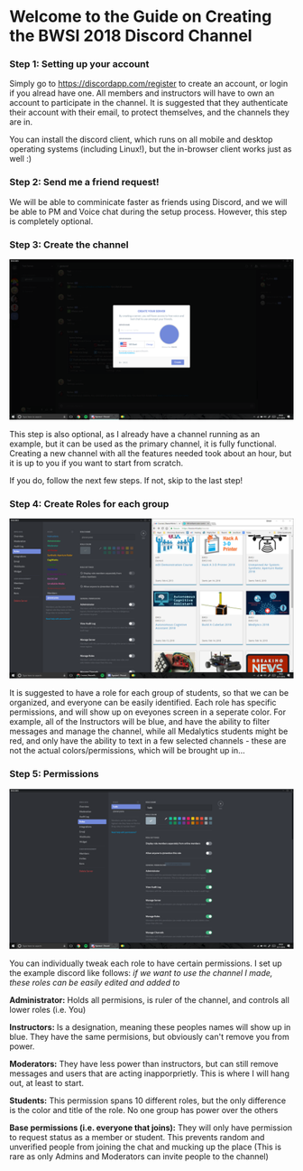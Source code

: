 Welcome to the Guide on Creating the BWSI 2018 Discord Channel
==============================================================

### Step 1: Setting up your account

Simply go to https://discordapp.com/register to create an account, or login if you alread have one. All members and instructors will have to own an account to participate in the channel. It is suggested that they authenticate their account with their email, to protect themselves, and the channels they are in.

You can install the discord client, which runs on all mobile and desktop operating systems (including Linux!), but the in-browser client works just as well :) 

### Step 2: Send me a friend request!

We will be able to comminicate faster as friends using Discord, and we will be able to PM and Voice chat during the setup process. However, this step is completely optional.

### Step 3: Create the channel

![creating channel](https://github.com/edwardclifford/Discord/blob/master/Create.PNG)

This step is also optional, as I already have a channel running as an example, but it can be used as the primary channel, it is fully functional. Creating a new channel with all the features needed took about an hour, but it is up to you if you want to start from scratch.

If you do, follow the next few steps. If not, skip to the last step!

### Step 4: Create Roles for each group

![creating channel](https://github.com/edwardclifford/Discord/blob/master/roles.PNG)

It is suggested to have a role for each group of students, so that we can be organized, and everyone can be easily identified. Each role has specific permissions, and will show up on eveyones screen in a seperate color. For example, all of the Instructors will be blue, and have the ability to filter messages and manage the channel, while all Medalytics students might be red, and only have the ability to text in a few selected channels - these are not the actual colors/permissions, which will be brought up in...

### Step 5: Permissions

![creating channel](https://github.com/edwardclifford/Discord/blob/master/permisions.PNG)

You can individually tweak each role to have certain permissions. I set up the example discord like follows: *if we want to use the channel I made, these roles can be easily edited and added to*

  **Administrator:** Holds all permisions, is ruler of the channel, and controls all lower roles (i.e. You)
  
  **Instructors:** Is a designation, meaning these peoples names will show up in blue. They have the same permisions, but obviously can't remove you from power.
  
  **Moderators:** They have less power than instructors, but can still remove messages and users that are acting inapporprietly. This is where I will hang out, at least to start.
  
  **Students:** This permission spans 10 different roles, but the only difference is the color and title of the role. No one group has power over the others
  
  **Base permissions (i.e. everyone that joins):** They will only have permission to request status as a member or student. This prevents random and unverified people from joining the chat and mucking up the place (This is rare as only Admins and Moderators can invite people to the channel)
